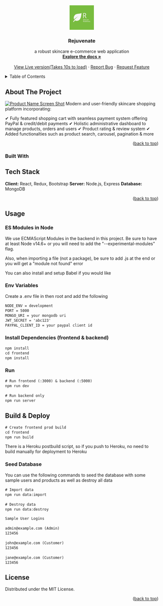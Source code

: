 <!-- PROJECT LOGO -->
<br />
<div align="center">
  <a href="https://github.com/thetechgeeek/Rejuvenate">
    <img src="logo_rejuvenate.jpg" alt="Logo" width="80" height="80">
  </a>

<h3 align="center">Rejuvenate</h3>

  <p align="center">
    a robust skincare e-commerce web application
    <br />
    <a href="https://github.com/thetechgeeek/Rejuvenate"><strong>Explore the docs »</strong></a>
    <br />
    <br />
    <a href="https://rejuvenate0.herokuapp.com/">View Live version(Takes 10s to load)</a>
    ·
    <a href="https://github.com/thetechgeeek/Rejuvenate/issues">Report Bug</a>
    ·
    <a href="https://github.com/thetechgeeek/Rejuvenate/issues">Request Feature</a>
  </p>
</div>



<!-- TABLE OF CONTENTS -->
<details>
  <summary>Table of Contents</summary>
  <ol>
    <li>
      <a href="#about-the-project">About The Project</a>
      <ul>
        <li><a href="#built-with">Built With</a></li>
      </ul>
    </li>
    <li>
      <a href="#getting-started">Getting Started</a>
      <ul>
        <li><a href="#prerequisites">Prerequisites</a></li>
        <li><a href="#installation">Installation</a></li>
      </ul>
    </li>
    <li><a href="#usage">Usage</a></li>
    <li><a href="#contributing">Contributing</a></li>
    <li><a href="#license">License</a></li>
    <li><a href="#contact">Contact</a></li>
    <li><a href="#acknowledgments">Acknowledgments</a></li>
  </ol>
</details>



<!-- ABOUT THE PROJECT -->
## About The Project

[![Product Name Screen Shot][product-screenshot]](https://rejuvenate0.herokuapp.com/)
Modern and user-friendly skincare shopping platform incorporating:

✔ Fully featured shopping cart with seamless payment system offering PayPal & credit/debit payments
✔ Holistic administrative dashboard to manage products, orders and users
✔ Product rating & review system
✔ Added functionalties such as product search, carousel, pagination & more

<p align="right">(<a href="#top">back to top</a>)</p>



### Built With

## Tech Stack

**Client:** React, Redux, Bootstrap
**Server:** Node.js, Express
**Database:** MongoDB

<p align="right">(<a href="#top">back to top</a>)</p>


<!-- USAGE EXAMPLES -->
## Usage

### ES Modules in Node

We use ECMAScript Modules in the backend in this project. Be sure to have at least Node v14.6+ or you will need to add the "--experimental-modules" flag.

Also, when importing a file (not a package), be sure to add .js at the end or you will get a "module not found" error

You can also install and setup Babel if you would like

### Env Variables

Create a .env file in then root and add the following

```
NODE_ENV = development
PORT = 5000
MONGO_URI = your mongodb uri
JWT_SECRET = 'abc123'
PAYPAL_CLIENT_ID = your paypal client id
```

### Install Dependencies (frontend & backend)

```
npm install
cd frontend
npm install
```

### Run

```
# Run frontend (:3000) & backend (:5000)
npm run dev

# Run backend only
npm run server
```

## Build & Deploy

```
# Create frontend prod build
cd frontend
npm run build
```

There is a Heroku postbuild script, so if you push to Heroku, no need to build manually for deployment to Heroku

### Seed Database

You can use the following commands to seed the database with some sample users and products as well as destroy all data

```
# Import data
npm run data:import

# Destroy data
npm run data:destroy
```

```
Sample User Logins

admin@example.com (Admin)
123456

john@example.com (Customer)
123456

jane@example.com (Customer)
123456
```


<!-- LICENSE -->
## License

Distributed under the MIT License.

<p align="right">(<a href="#top">back to top</a>)</p>


<!-- MARKDOWN LINKS & IMAGES -->
[product-screenshot]: main_rejuvenate.gif

